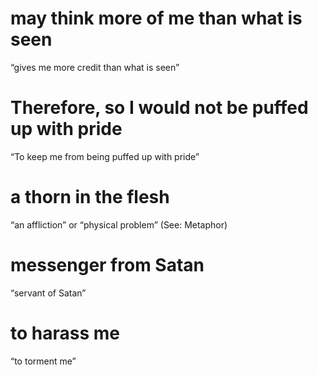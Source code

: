 #  may think more of me than what is seen 
“gives me more credit than what is seen”
#  Therefore, so I would not be puffed up with pride 
“To keep me from being puffed up
with pride”
#  a thorn in the flesh 
“an affliction” or “physical problem” (See: Metaphor)
#  messenger from Satan 
“servant of Satan”
#  to harass me 
“to torment me”

